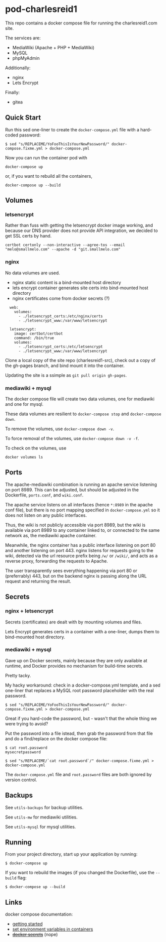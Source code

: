 # pod-charlesreid1

This repo contains a docker compose file 
for running the charlesreid1.com site.

The services are:
* MediaWiki (Apache + PHP + MediaWiki)
* MySQL
* phpMyAdmin

Additionally:
* nginx
* Lets Encrypt

Finally:
* gitea

## Quick Start

Run this sed one-liner to create the `docker-compose.yml` file 
with a hard-coded password:

```
$ sed "s/REPLACEME/YoFooThisIsYourNewPassword/" docker-compose.fixme.yml > docker-compose.yml
```

Now you can run the container pod with

```
docker-compose up
```

or, if you want to rebuild all the containers,

```
docker-compose up --build
```

## Volumes

### letsencrypt

Rather than fuss with getting the letsencrypt 
docker image working, and because our DNS provider
does not provide API integration, we decided to
get SSL certs by hand.

```
certbot certonly --non-interactive --agree-tos --email "melo@smallmelo.com" --apache -d "git.smallmelo.com"
```

### nginx

No data volumes are used.

* nginx static content is a bind-mounted host directory
* lets encrypt container generates site certs into bind-mounted host directory
* nginx certificates come from docker secrets (?)

```
  web:
    volumes:
      - ./letsencrypt_certs:/etc/nginx/certs
      - ./letsencrypt_www:/var/www/letsencrypt

  letsencrypt:
    image: certbot/certbot
    command: /bin/true
    volumes:
      - ./letsencrypt_certs:/etc/letsencrypt
      - ./letsencrypt_www:/var/www/letsencrypt
```

Clone a local copy of the site repo (charlesreid1-src),
check out a copy of the gh-pages branch,
and bind mount it into the container.

Updating the site is a ssimple as 
`git pull origin gh-pages`.

### mediawiki + mysql

The docker compose file will create two data volumes,
one for mediawiki and one for mysql.

These data volumes are resilient to `docker-compose stop`
and `docker-compose down`.

To remove the volumes, use `docker-compose down -v`.

To force removal of the volumes, use `docker-compose down -v -f`.

To check on the volumes, use

```
docker volumes ls
```


## Ports

The apache-mediawiki combination is running an apache service listening on port 8989.
This can be adjusted, but should be adjusted in the Dockerfile, `ports.conf`, and `wiki.conf`.

The apache service listens on all interfaces (hence `*:8989` in the apache conf file),
but there is no port mapping specified in `docker-compose.yml` so it does not listen 
on any public interfaces.

Thus, the wiki is not publicly accessible via port 8989, but the wiki is available via port 8989
to any container linked to, or connected to the same network as, the mediawiki apache container.

Meanwhile, the nginx container has a public interface listening on port 80 
and another listening on port 443. nginx listens for requests going to
the wiki, detected via the url resource prefix being `/w/` or `/wiki/`,
and acts as a reverse proxy, forwarding the requests to Apache.

The user transparently sees everything happening via port 80 or (preferrably) 443,
but on the backend nginx is passing along the URL request and returning the result.

## Secrets

### nginx + letsencrypt 

Secrets (certificates) are dealt with by mounting volumes and files.

Lets Encrypt generates certs in a container 
with a one-liner, dumps them to bind-mounted 
host directory.

### mediawiki + mysql

Gave up on Docker secrets, mainly because they are only available 
at runtime, and Docker provides no mechanism for build-time secrets.

Pretty tacky.

My hacky workaround: check in a docker-compose.yml template,
and a sed one-liner that replaces a MySQL root password 
placeholder with the real password.

```
$ sed "s/REPLACEME/YoFooThisIsYourNewPassword/" docker-compose.fixme.yml > docker-compose.yml
```

Great if you hard-code the password, but - wasn't that the whole thing 
we were trying to avoid?

Put the password into a file istead, then grab the password from that file
and do a find/replace on the docker compose file:

```
$ cat root.password
mysecretpassword

$ sed "s/REPLACEME/`cat root.password`/" docker-compose.fixme.yml > docker-compose.yml
```

The `docker-compose.yml` file and `root.password` files are both ignored 
by version control.

## Backups

See `utils-backups` for backup utilities.

See `utils-mw` for mediawiki utilities.

See `utils-mysql` for mysql utilities.

## Running

From your project directory, start up your application by running:

```
$ docker-compose up
```

If you want to rebuild the images (if you changed the Dockerfile),
use the `--build` flag:

```
$ docker-compose up --build
```

## Links

docker compose documentation:

* [getting started](https://docs.docker.com/compose/gettingstarted/#step-4-build-and-run-your-app-with-compose)
* [set environment variables in containers](https://docs.docker.com/compose/environment-variables/#set-environment-variables-in-containers)
* <s>[docker secrets](https://docs.docker.com/engine/swarm/secrets/)</s> (nope)
